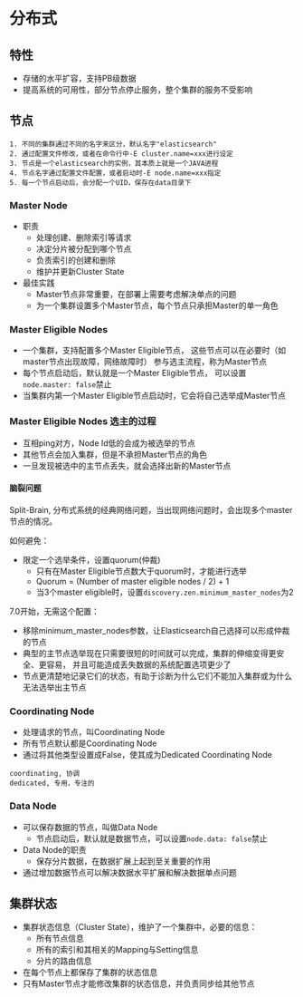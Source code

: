 # 分布式

## 特性

+ 存储的水平扩容，支持PB级数据
+ 提高系统的可用性，部分节点停止服务，整个集群的服务不受影响

## 节点

```
1. 不同的集群通过不同的名字来区分，默认名字"elasticsearch"
2. 通过配置文件修改，或者在命令行中-E cluster.name=xxx进行设定
3. 节点是一个elasticsearch的实例，其本质上就是一个JAVA进程
4. 节点名字通过配置文件配置，或者启动时-E node.name=xxx指定
5. 每一个节点启动后，会分配一个UID，保存在data目录下
```

### Master Node

+ 职责
  + 处理创建、删除索引等请求
  + 决定分片被分配到哪个节点
  + 负责索引的创建和删除
  + 维护并更新Cluster State
+ 最佳实践
  + Master节点非常重要，在部署上需要考虑解决单点的问题
  + 为一个集群设置多个Master节点，每个节点只承担Master的单一角色

### Master Eligible Nodes

+ 一个集群，支持配置多个Master Eligible节点，
这些节点可以在必要时（如master节点出现故障，网络故障时）
参与选主流程，称为Master节点
+ 每个节点启动后，默认就是一个Master Eligible节点，
可以设置`node.master: false`禁止
+ 当集群内第一个Master Eligible节点启动时，它会将自己选举成Master节点

### Master Eligible Nodes 选主的过程

+ 互相ping对方，Node Id低的会成为被选举的节点
+ 其他节点会加入集群，但是不承担Master节点的角色
+ 一旦发现被选中的主节点丢失，就会选择出新的Master节点

#### 脑裂问题

Split-Brain, 分布式系统的经典网络问题，当出现网络问题时，会出现多个master节点的情况。

如何避免：
  + 限定一个选举条件，设置quorum(仲裁)
    + 只有在Master Eligible节点数大于quorum时，才能进行选举
    + Quorum = (Number of master eligible nodes / 2) + 1
    + 当3个master eligible时，设置`discovery.zen.minimum_master_nodes`为2

7.0开始，无需这个配置：
  + 移除minimum_master_nodes参数，让Elasticsearch自己选择可以形成仲裁的节点
  + 典型的主节点选举现在只需要很短的时间就可以完成，集群的伸缩变得更安全、更容易，
  并且可能造成丢失数据的系统配置选项更少了
  + 节点更清楚地记录它们的状态，有助于诊断为什么它们不能加入集群或为什么无法选举出主节点
  

### Coordinating Node

+ 处理请求的节点，叫Coordinating Node
+ 所有节点默认都是Coordinating Node
+ 通过将其他类型设置成False，使其成为Dedicated Coordinating Node

```
coordinating, 协调
dedicated, 专用，专注的
```

### Data Node

+ 可以保存数据的节点，叫做Data Node
  + 节点启动后，默认就是数据节点，可以设置`node.data: false`禁止
+ Data Node的职责
  + 保存分片数据，在数据扩展上起到至关重要的作用
+ 通过增加数据节点可以解决数据水平扩展和解决数据单点问题

## 集群状态

+ 集群状态信息（Cluster State），维护了一个集群中，必要的信息：
  + 所有节点信息
  + 所有的索引和其相关的Mapping与Setting信息
  + 分片的路由信息
+ 在每个节点上都保存了集群的状态信息
+ 只有Master节点才能修改集群的状态信息，并负责同步给其他节点

